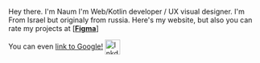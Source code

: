 Hey there.
I'm Naum I'm Web/Kotlin developer / UX visual designer.
I'm From Israel but originaly from russia.
Here's my website, but also you can rate my projects at [<a href="https://www.figma.com/@naumchik">**Figma**</a>]


You can even [link to Google!](http://google.com)
[<img alt="lnkdin" width="30px" align="center" src="https://cdn-icons-png.flaticon.com/512/174/174857.png" />](https://www.linkedin.com/in/naum-khart-12224020b/)
